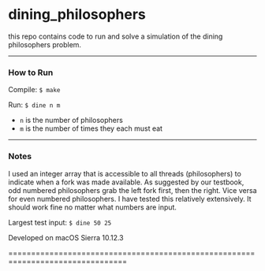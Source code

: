 # dining_philosophers
this repo contains code to run and solve a simulation of the dining philosophers problem.

---
### How to Run

  Compile: `$ make`

  Run: `$ dine n m`
  - `n` is the number of philosophers
  - `m` is the number of times they each must eat

---
### Notes

I used an integer array that is accessible to all threads (philosophers) to indicate when a fork was made available.  As suggested by our testbook, odd numbered philosophers grab the left fork first, then the right.  Vice versa for even numbered philosophers. I have tested this relatively extensively.  It should work fine no matter what numbers are input.

Largest test input: `$ dine 50 25`


Developed on macOS Sierra 10.12.3

================================================================================
